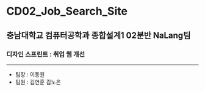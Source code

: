 # CD02_Job_Search_Site
## 충남대학교 컴퓨터공학과 종합설계1 02분반 NaLang팀
### 디자인 스프린트 : 취업 웹 개선

--------------------------------------------
- 팀장 : 이동원</br>
- 팀원 : 김연훈 김노은
